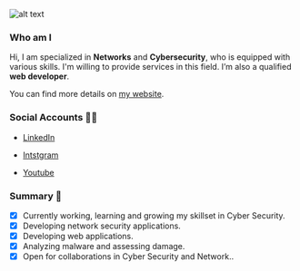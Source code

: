 ![alt text](https://miro.medium.com/max/1400/1*mk1-6aYaf_Bes1E3Imhc0A.jpeg)


### Who am I 

Hi, I am specialized in **Networks** and **Cybersecurity**, who is equipped with various skills. I'm willing to provide services in this field. I’m also a qualified **web developer**.

You can find more details on [my website](https://muathnasr.net/).

### Social Accounts 🙌🏼

- [LinkedIn](https://www.linkedin.com/in/muath-nasr-bb0795131)

- [Intstgram](https://www.instagram.com/angellito10/) 

- [Youtube](https://www.youtube.com/channel/UCG6JMJinTxjifVd0bX6esDQ) 


### Summary 📢

+ [x] Currently working, learning and growing my skillset in Cyber Security. 
+ [x] Developing network security applications.
+ [x] Developing web applications.
+ [x] Analyzing malware and assessing damage.
+ [x] Open for collaborations in Cyber Security and Network.. 
